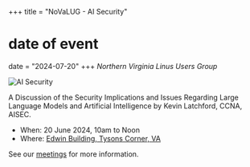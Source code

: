 +++
title = "NoVaLUG - AI Security"
# date of event
date = "2024-07-20"
+++
_Northern Virginia Linus Users Group_

![AI Security](/events/ai_security.jpg)

A Discussion of the Security Implications and Issues
Regarding Large Language Models and Artificial
Intelligence by Kevin Latchford, CCNA, AISEC.

* When: 20 June 2024, 10am to Noon
* Where: [Edwin Building, Tysons Corner, VA](../meetings.md#location)

See our [meetings](../meetings) for more information.
